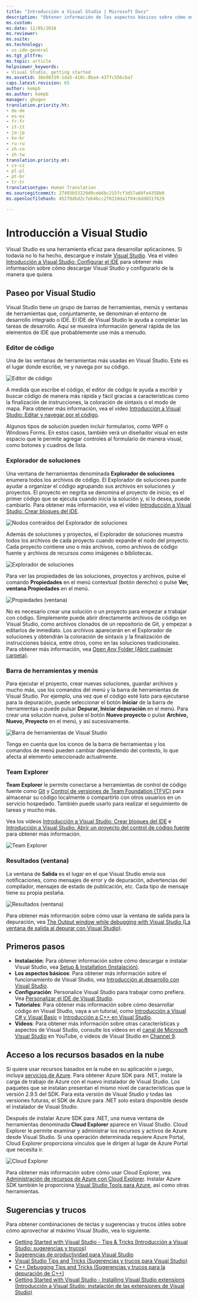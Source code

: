 ```yaml
---
title: "Introducción a Visual Studio | Microsoft Docs"
description: "Obtener información de los aspectos básicos sobre cómo empezar a usar Visual Studio"
ms.custom: 
ms.date: 12/05/2016
ms.reviewer: 
ms.suite: 
ms.technology:
- vs-ide-general
ms.tgt_pltfrm: 
ms.topic: article
helpviewer_keywords:
- Visual Studio, getting started
ms.assetid: 38e90339-1da5-410c-8ba4-437fc556cba7
caps.latest.revision: 65
author: kempb
ms.author: kempb
manager: ghogen
translation.priority.ht:
- de-de
- es-es
- fr-fr
- it-it
- ja-jp
- ko-kr
- ru-ru
- zh-cn
- zh-tw
translation.priority.mt:
- cs-cz
- pl-pl
- pt-br
- tr-tr
translationtype: Human Translation
ms.sourcegitcommit: 27493b53229d9ceb6bc215fcf3d57a60fe4358b0
ms.openlocfilehash: 452f8dbd2c7eb4bcc2f0310da1f04c6dd031f629

---
```

# <a name="get-started-with-visual-studio"></a>Introducción a Visual Studio

Visual Studio es una herramienta eficaz para desarrollar aplicaciones. Si todavía no lo ha hecho, descargue e instale [Visual Studio](https://aka.ms/vs/15/preview/vs_enterprise). Vea el vídeo [Introducción a Visual Studio: Configurar el IDE](https://www.youtube.com/watch?v=xLCedknQkN0&list=PLReL099Y5nRfw6VNvzMkv0sabT2crbSpK&index=1) para obtener más información sobre cómo descargar Visual Studio y configurarlo de la manera que quiera.

## <a name="visual-studio-tour"></a>Paseo por Visual Studio
Visual Studio tiene un grupo de barras de herramientas, menús y ventanas de herramientas que, conjuntamente, se denominan el entorno de desarrollo integrado o IDE. El IDE de Visual Studio le ayuda a completar las tareas de desarrollo. Aquí se muestra información general rápida de los elementos de IDE que probablemente use más a menudo.

### <a name="code-editor"></a>Editor de código
Una de las ventanas de herramientas más usadas en Visual Studio. Este es el lugar donde escribe, ve y navega por su código.

![Editor de código](../ide/media/VSIDE_CodeWindow.png)

A medida que escribe el código, el editor de código le ayuda a escribir y buscar código de manera más rápida y fácil gracias a características como la finalización de instrucciones, la coloración de sintaxis o el modo de mapa. Para obtener más información, vea el vídeo [Introducción a Visual Studio: Editar y navegar por el código](https://www.youtube.com/watch?v=4glwwioCVjA&list=PLReL099Y5nRfw6VNvzMkv0sabT2crbSpK&index=5).

Algunos tipos de solución pueden incluir formularios, como WPF o Windows Forms. En estos casos, también verá un diseñador visual en este espacio que le permite agregar controles al formulario de manera visual, como botones y cuadros de lista.

### <a name="solution-explorer"></a>Explorador de soluciones

Una ventana de herramientas denominada **Explorador de soluciones** enumera todos los archivos de código. El Explorador de soluciones puede ayudar a organizar el código agrupando sus archivos en soluciones y proyectos. El proyecto en negrita se denomina el proyecto de inicio; es el primer código que se ejecuta cuando inicia la solución y, si lo desea, puede cambiarlo. Para obtener más información, vea el vídeo [Introducción a Visual Studio: Crear bloques del IDE](https://www.youtube.com/watch?v=JHc3_gsCmZg&index=2&list=PLReL099Y5nRfw6VNvzMkv0sabT2crbSpK).

![Nodos contraídos del Explorador de soluciones](../ide/media/VSIDE_SolutionExplorer2_callouts.png)

 Además de soluciones y proyectos, el Explorador de soluciones muestra todos los archivos de cada proyecto cuando expande el nodo del proyecto. Cada proyecto contiene uno o más archivos, como archivos de código fuente y archivos de recursos como imágenes o bibliotecas.

![Explorador de soluciones](../ide/media/VSIDE_SolutionExplorer3.png)

Para ver las propiedades de las soluciones, proyectos y archivos, pulse el comando **Propiedades** en el menú contextual (botón derecho) o pulse **Ver, ventana Propiedades** en el menú.

![Propiedades (ventana)](../ide/media/VSIDE_SolutionExplorer4.png)

No es necesario crear una solución o un proyecto para empezar a trabajar con código. Simplemente puede abrir directamente archivos de código en Visual Studio, como archivos clonados de un repositorio de Git, y empezar a editarlos de inmediato. Los archivos aparecerán en el Explorador de soluciones y obtendrán la coloración de sintaxis y la finalización de instrucciones básica, entre otros, como en las soluciones tradicionales. Para obtener más información, vea [Open Any Folder (Abrir cualquier carpeta)](https://blogs.msdn.microsoft.com/visualstudio/2016/04/12/open-any-folder-with-visual-studio-15-preview/).

### <a name="toolbar-and-menus"></a>Barra de herramientas y menús
Para ejecutar el proyecto, crear nuevas soluciones, guardar archivos y mucho más, use los comandos del menú y la barra de herramientas de Visual Studio. Por ejemplo, una vez que el código esté listo para ejecutarse para la depuración, puede seleccionar el botón **Iniciar** de la barra de herramientas o puede pulsar **Depurar, Iniciar depuración** en el menú. Para crear una solución nueva, pulse el botón **Nuevo proyecto** o pulse **Archivo, Nuevo, Proyecto** en el menú, y así sucesivamente.

![Barra de herramientas de Visual Studio](../ide/media/VSIDE_SolutionExplorer5_callouts.png)

Tenga en cuenta que los iconos de la barra de herramientas y los comandos de menú pueden cambiar dependiendo del contexto, lo que afecta al elemento seleccionado actualmente.

### <a name="team-explorer"></a>Team Explorer
**Team Explorer** le permite conectarse a herramientas de control de código fuente como [Git](https://git-scm.com/) y [Control de versiones de Team Foundation (TFVC)](https://www.visualstudio.com/en-us/docs/tfvc/overview) para almacenar su código localmente o compartirlo con otros usuarios en un servicio hospedado. También puede usarlo para realizar el seguimiento de tareas y mucho más.

Vea los vídeos [Introducción a Visual Studio: Crear bloques del IDE](https://www.youtube.com/watch?v=JHc3_gsCmZg&index=2&list=PLReL099Y5nRfw6VNvzMkv0sabT2crbSpK) e [Introducción a Visual Studio: Abrir un proyecto del control de código fuente](https://www.youtube.com/watch?v=pc9vX_4RGV4&list=PLReL099Y5nRfw6VNvzMkv0sabT2crbSpK&index=3) para obtener más información.

![Team Explorer](../ide/media/TeamExplorer.png)

### <a name="output-window"></a>Resultados (ventana)
La ventana de **Salida** es el lugar en el que Visual Studio envía sus notificaciones, como mensajes de error y de depuración, advertencias del compilador, mensajes de estado de publicación, etc. Cada tipo de mensaje tiene su propia pestaña.

![Resultados (ventana)](../ide/media/VSIDE_OutputWindow.png)

Para obtener más información sobre cómo usar la ventana de salida para la depuración, vea [The Output window while debugging with Visual Studio (La ventana de salida al depurar con Visual Studio)](https://blogs.msdn.microsoft.com/visualstudioalm/2015/02/09/the-output-window-while-debugging-with-visual-studio/).

## <a name="first-steps"></a>Primeros pasos
- **Instalación**: Para obtener información sobre cómo descargar e instalar Visual Studio, vea [Setup & Installation (Instalación)](https://go.microsoft.com/fwlink/?linkid=833223).
- **Los aspectos básicos**: Para obtener más información sobre el funcionamiento de Visual Studio, vea [Introducción al desarrollo con Visual Studio](../ide/get-started-developing-with-visual-studio.md).
- **Configuración**: Personalice Visual Studio para trabajar como prefiera. Vea [Personalizar el IDE de Visual Studio](https://msdn.microsoft.com/en-us/library/mt269425.aspx).
- **Tutoriales**: Para obtener más información sobre cómo desarrollar código en Visual Studio, vaya a un tutorial, como [Introducción a Visual C# y Visual Basic](https://msdn.microsoft.com/en-us/library/dd492171.aspx) o [Introducción a C++ en Visual Studio](https://msdn.microsoft.com/en-us/library/jj620919.aspx).
- **Vídeos**: Para obtener más información sobre otras características y aspectos de Visual Studio, consulte los vídeos en el [canal de Microsoft Visual Studio](https://www.youtube.com/user/VisualStudio/videos) en YouTube, o vídeos de Visual Studio en [Channel 9](https://channel9.msdn.com/Tags/visual+studio).

## <a name="access-cloud-based-resources"></a>Acceso a los recursos basados en la nube

Si quiere usar recursos basados en la nube en su aplicación o juego, incluya [servicios de Azure](https://azure.microsoft.com/en-us/services/). Para obtener Azure SDK para .NET, instale la carga de trabajo de Azure con el nuevo instalador de Visual Studio. Los paquetes que se instalan presentan el mismo nivel de características que la versión 2.9.5 del SDK. Para esta versión de Visual Studio y todas las versiones futuras, el SDK de Azure para .NET solo estará disponible desde el instalador de Visual Studio.

Después de instalar Azure SDK para .NET, una nueva ventana de herramientas denominada **Cloud Explorer** aparece en Visual Studio. Cloud Explorer le permite examinar y administrar los recursos y activos de Azure desde Visual Studio. Si una operación determinada requiere Azure Portal, Cloud Explorer proporciona vínculos que le dirigen al lugar de Azure Portal que necesita ir.

![Cloud Explorer](../ide/media/VSIDE_CloudExplorer.png)

Para obtener más información sobre cómo usar Cloud Explorer, vea [Administración de recursos de Azure con Cloud Explorer](https://azure.microsoft.com/en-us/documentation/articles/vs-azure-tools-resources-managing-with-cloud-explorer/).
Instalar Azure SDK también le proporciona [Visual Studio Tools para Azure](https://www.visualstudio.com/vs/azure-tools/), así como otras herramientas.

## <a name="tips-and-tricks"></a>Sugerencias y trucos
Para obtener combinaciones de teclas y sugerencias y trucos útiles sobre cómo aprovechar al máximo Visual Studio, vea lo siguiente.
- [Getting Started with Visual Studio - Tips & Tricks (Introducción a Visual Studio: sugerencias y trucos)](https://www.youtube.com/watch?v=vmXqGwn1Glk&list=PLReL099Y5nRfw6VNvzMkv0sabT2crbSpK&index=4)
- [Sugerencias de productividad para Visual Studio](https://msdn.microsoft.com/en-us/library/jj153218.aspx)
- [Visual Studio Tips and Tricks (Sugerencias y trucos para Visual Studio)](https://channel9.msdn.com/events/TechEd/2013/DEV-B353)
- [C++ Debugging Tips and Tricks (Sugerencias y trucos para la depuración de C++)](https://channel9.msdn.com/Shows/Visual-Studio-Toolbox/C-Plus-Plus-Debugging-Tips-and-Tricks)
- [Getting Started with Visual Studio - Installing Visual Studio extensions (Introducción a Visual Studio: instalación de las extensiones de Visual Studio)](https://www.youtube.com/watch?v=MWLLQaknRZY&list=PLReL099Y5nRfw6VNvzMkv0sabT2crbSpK&index=7)



<!--HONumber=Feb17_HO4-->


